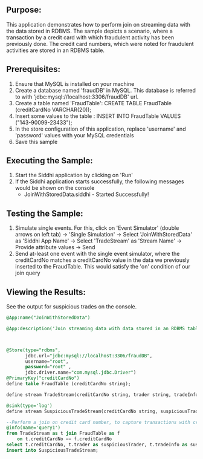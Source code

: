 

## Purpose:
This application demonstrates how to perform join on streaming data with the data stored in RDBMS. The sample depicts a scenario, where a transaction by a credit card with which fraudulent activity has been previously done. The credit card numbers, which were noted for fraudulent activities are stored in an RDBMS table.

## Prerequisites:
1) Ensure that MySQL is installed on your machine
2) Create a database named 'fraudDB' in MySQL. This database is referred to with 'jdbc:mysql://localhost:3306/fraudDB' url.
3) Create a table named 'FraudTable': CREATE TABLE FraudTable (creditCardNo VARCHAR(20));
4) Insert some values to the table : INSERT INTO FraudTable VALUES ("143-90099-23433");
5) In the store configuration of this application, replace 'username' and 'password' values with your MySQL credentials
4) Save this sample

## Executing the Sample:
1) Start the Siddhi application by clicking on 'Run'
2) If the Siddhi application starts successfully, the following messages would be shown on the console
    * JoinWithStoredData.siddhi - Started Successfully!

## Testing the Sample:
1) Simulate single events. For this, click on 'Event Simulator' (double arrows on left tab) -> 'Single Simulation' -> Select 'JoinWithStoredData' as 'Siddhi App Name' -> Select 'TradeStream' as 'Stream Name' -> Provide attribute values -> Send
2) Send at-least one event with the single event simulator, where the creditCardNo matches a creditCardNo value in the data we previously inserted to the FraudTable. This would satisfy the 'on' condition of our join query

## Viewing the Results:
See the output for suspicious trades on the console.


```sql
@App:name("JoinWithStoredData")

@App:description('Join streaming data with data stored in an RDBMS table')



@Store(type="rdbms",
       jdbc.url="jdbc:mysql://localhost:3306/fraudDB",
       username="root",
       password="root" ,
       jdbc.driver.name="com.mysql.jdbc.Driver")
@PrimaryKey("creditCardNo")
define table FraudTable (creditCardNo string);

define stream TradeStream(creditCardNo string, trader string, tradeInfo string);

@sink(type='log')
define stream SuspiciousTradeStream(creditCardNo string, suspiciousTrader string, suspiciousInfoTrade string);

--Perform a join on credit card number, to capture transactions with credit cards that have previously been used for fraudulent activity
@info(name='query1')
from TradeStream as t join FraudTable as f
    on t.creditCardNo == f.creditCardNo
select t.creditCardNo, t.trader as suspiciousTrader, t.tradeInfo as suspiciousInfoTrade
insert into SuspiciousTradeStream;
```